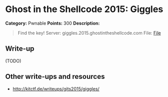# Ghost in the Shellcode 2015: Giggles

**Category:** Pwnable
**Points:** 300
**Description:**

> Find the key!
> Server: giggles.2015.ghostintheshellcode.com
> File: [File](giggles-30bd23b66e6b55d9672c415af2d716d075b196d03c9fed5a2a9d5966bda7cd93)

## Write-up

(TODO)

## Other write-ups and resources

* <http://kitctf.de/writeups/gits2015/giggles/>
